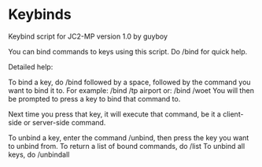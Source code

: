 Keybinds
========

Keybind script for JC2-MP version 1.0 by guyboy

You can bind commands to keys using this script. Do /bind for quick help.

Detailed help:

To bind a key, do /bind followed by a space, followed by the command you want to bind it to.
For example: /bind /tp airport
or: /bind /woet
You will then be prompted to press a key to bind that command to.

Next time you press that key, it will execute that command, be it a client-side or server-side command.

To unbind a key, enter the command /unbind, then press the key you want to unbind from.
To return a list of bound commands, do /list
To unbind all keys, do /unbindall
